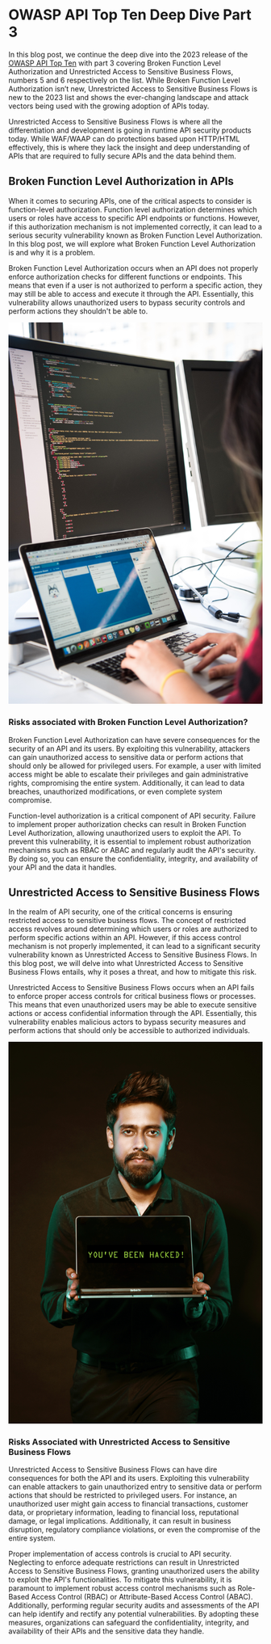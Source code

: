 # OWASP API Top Ten Deep Dive Part 3

In this blog post, we continue the deep dive into the 2023 release of the [OWASP API Top Ten](https://www.wwt.com/blog/owasp-api-top-ten-2023-all-your-api-vulnerabilities-are-belong-to-us) with part 3 covering Broken Function Level Authorization and Unrestricted Access to Sensitive Business Flows, numbers 5 and 6 respectively on the list. While Broken Function Level Authorization isn’t new, Unrestricted Access to Sensitive Business Flows is new to the 2023 list and shows the ever-changing landscape and attack vectors being used with the growing adoption of APIs today. 

Unrestricted Access to Sensitive Business Flows is where all the differentiation and development is going in runtime API security products today. While WAF/WAAP can do protections based upon HTTP/HTML effectively, this is where they lack the insight and deep understanding of APIs that are required to fully secure APIs and the data behind them. 

## Broken Function Level Authorization in APIs

When it comes to securing APIs, one of the critical aspects to consider is function-level authorization. Function level authorization determines which users or roles have access to specific API endpoints or functions. However, if this authorization mechanism is not implemented correctly, it can lead to a serious security vulnerability known as Broken Function Level Authorization. In this blog post, we will explore what Broken Function Level Authorization is and why it is a problem.

Broken Function Level Authorization occurs when an API does not properly enforce authorization checks for different functions or endpoints. This means that even if a user is not authorized to perform a specific action, they may still be able to access and execute it through the API. Essentially, this vulnerability allows unauthorized users to bypass security controls and perform actions they shouldn't be able to.

![coding](/images/coding.jpg)

### Risks associated with Broken Function Level Authorization?

Broken Function Level Authorization can have severe consequences for the security of an API and its users. By exploiting this vulnerability, attackers can gain unauthorized access to sensitive data or perform actions that should only be allowed for privileged users. For example, a user with limited access might be able to escalate their privileges and gain administrative rights, compromising the entire system. Additionally, it can lead to data breaches, unauthorized modifications, or even complete system compromise.

Function-level authorization is a critical component of API security. Failure to implement proper authorization checks can result in Broken Function Level Authorization, allowing unauthorized users to exploit the API. To prevent this vulnerability, it is essential to implement robust authorization mechanisms such as RBAC or ABAC and regularly audit the API's security. By doing so, you can ensure the confidentiality, integrity, and availability of your API and the data it handles.

## Unrestricted Access to Sensitive Business Flows

In the realm of API security, one of the critical concerns is ensuring restricted access to sensitive business flows. The concept of restricted access revolves around determining which users or roles are authorized to perform specific actions within an API. However, if this access control mechanism is not properly implemented, it can lead to a significant security vulnerability known as Unrestricted Access to Sensitive Business Flows. In this blog post, we will delve into what Unrestricted Access to Sensitive Business Flows entails, why it poses a threat, and how to mitigate this risk.

Unrestricted Access to Sensitive Business Flows occurs when an API fails to enforce proper access controls for critical business flows or processes. This means that even unauthorized users may be able to execute sensitive actions or access confidential information through the API. Essentially, this vulnerability enables malicious actors to bypass security measures and perform actions that should only be accessible to authorized individuals.

![You've Been Hacked](/images/youve-been-hacked.jpg)

### Risks Associated with Unrestricted Access to Sensitive Business Flows

Unrestricted Access to Sensitive Business Flows can have dire consequences for both the API and its users. Exploiting this vulnerability can enable attackers to gain unauthorized entry to sensitive data or perform actions that should be restricted to privileged users. For instance, an unauthorized user might gain access to financial transactions, customer data, or proprietary information, leading to financial loss, reputational damage, or legal implications. Additionally, it can result in business disruption, regulatory compliance violations, or even the compromise of the entire system.

Proper implementation of access controls is crucial to API security. Neglecting to enforce adequate restrictions can result in Unrestricted Access to Sensitive Business Flows, granting unauthorized users the ability to exploit the API's functionalities. To mitigate this vulnerability, it is paramount to implement robust access control mechanisms such as Role-Based Access Control (RBAC) or Attribute-Based Access Control (ABAC). Additionally, performing regular security audits and assessments of the API can help identify and rectify any potential vulnerabilities. By adopting these measures, organizations can safeguard the confidentiality, integrity, and availability of their APIs and the sensitive data they handle.

